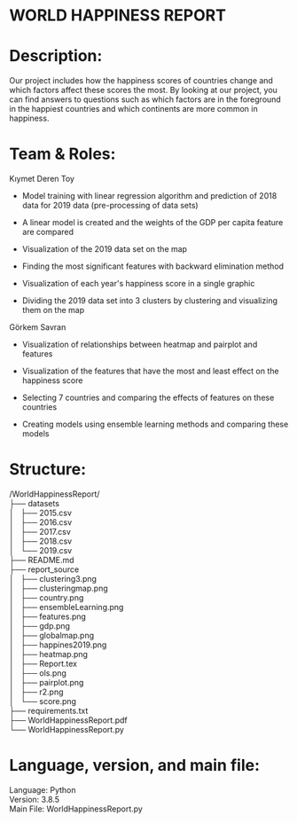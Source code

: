 # WORLD HAPPINESS REPORT
# Description: 
Our project includes how the happiness scores of countries
 change and which factors affect these scores the most. 
By looking at our project, you can find answers to questions
 such as which factors are in the foreground in the happiest
 countries and which continents are more common in happiness.

# Team & Roles: 
Kıymet Deren Toy 
- Model training with linear regression algorithm and prediction of 2018 data for 2019 data (pre-processing of data sets)

- A linear model is created and the weights of the GDP per capita feature are compared

- Visualization of the 2019 data set on the map

- Finding the most significant features with backward elimination method

- Visualization of each year's happiness score in a single graphic

- Dividing the 2019 data set into 3 clusters by clustering and visualizing them on the map

Görkem Savran
- Visualization of relationships between heatmap and pairplot and features

- Visualization of the features that have the most and least effect on the happiness score

- Selecting 7 countries and comparing the effects of features on these countries

- Creating models using ensemble learning methods and comparing these models

# Structure: 
/WorldHappinessReport/<br />
├── datasets<br />
│   ├── 2015.csv<br />
│   ├── 2016.csv<br />
│   ├── 2017.csv<br />
│   ├── 2018.csv<br />
│   └── 2019.csv<br />
├── README.md<br />
├── report_source<br />
│   ├── clustering3.png<br />
│   ├── clusteringmap.png<br />
│   ├── country.png<br />
│   ├── ensembleLearning.png<br />
│   ├── features.png<br />
│   ├── gdp.png<br />
│   ├── globalmap.png<br />
│   ├── happines2019.png<br />
│   ├── heatmap.png<br />
│   ├── Report.tex<br />
│   ├── ols.png<br />
│   ├── pairplot.png<br />
│   ├── r2.png<br />
│   └── score.png<br />
├── requirements.txt<br />
├── WorldHappinessReport.pdf<br />
└── WorldHappinessReport.py<br />



# Language, version, and main file: 
Language: Python<br />
Version: 3.8.5<br />
Main File: WorldHappinessReport.py<br />

